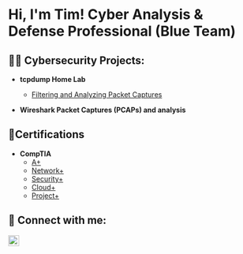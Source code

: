 <h1>Hi, I'm Tim! Cyber Analysis & Defense Professional (Blue Team) </h1>

<h2>👨‍💻 Cybersecurity Projects:</h2>

- <b> tcpdump Home Lab </b>
  - [Filtering and Analyzing Packet Captures](https://canvas.sans.edu/eportfolios/343)
    
- <b> Wireshark Packet Captures (PCAPs) and analysis</b>

<h2>📄Certifications</h2>

- <b> CompTIA </b>
  - [A+](https://www.credly.com/badges/8371b787-3b71-41f1-9955-7f685219f2fb/public_url)
  - [Network+](https://www.credly.com/badges/c89f0c5e-dd8b-4594-a960-32aa57c19efe/public_url)
  - [Security+](https://www.credly.com/badges/3078d871-e501-4dbb-ab7d-a643311e9ffc/public_url)
  - [Cloud+](https://www.credly.com/badges/c56adf83-ee50-4462-afee-6dd2de268886/public_url)
  - [Project+](https://www.credly.com/badges/9b23f649-a279-4898-8f7c-3ac3b0e68602/public_url)
 
<h2> 🤳 Connect with me:</h2>

[<img align="left" alt="timjterrance | LinkedIn" width="22px" src="https://cdn.jsdelivr.net/npm/simple-icons@v3/icons/linkedin.svg" />][linkedin]

[linkedin]: https://www.linkedin.com/in/timjterrance
